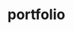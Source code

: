 # portfolio

<!-- Reverted commits, accidentally deleted files. Rebuilding the header to be a carousel/slider  -->

<!-- please see  https://www.w3schools.com/howto/howto_js_slideshow.asp for how to create a carousel -->